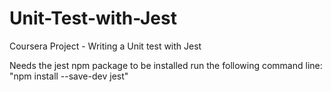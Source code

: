 # Unit-Test-with-Jest
Coursera Project - Writing a Unit test with Jest

Needs the jest npm package to be installed
run the following command line:
"npm install --save-dev jest"
